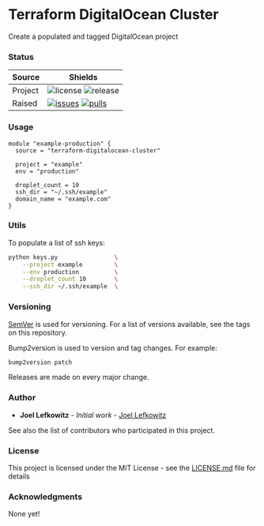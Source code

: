 # Terraform DigitalOcean Cluster

Create a populated and tagged DigitalOcean project

### Status

| Source     | Shields                                                        |
| ---------- | -------------------------------------------------------------- |
| Project    | ![license][license] ![release][release]                        |
| Raised     | [![issues][issues]][issues_link] [![pulls][pulls]][pulls_link] |

### Usage

```hcl
module "example-production" {
  source = "terraform-digitalocean-cluster"
  
  project = "example"
  env = "production"
  
  droplet_count = 10
  ssh_dir = "~/.ssh/example"
  domain_name = "example.com"
}
```

### Utils

To populate a list of ssh keys:

```bash
python keys.py                \
    --project example         \
    --env production          \
    --droplet_count 10        \
    --ssh_dir ~/.ssh/example  \
```

### Versioning

[SemVer](http://semver.org/) is used for versioning. For a list of versions available, see the tags on this repository.

Bump2version is used to version and tag changes.
For example:

```bash
bump2version patch
```

Releases are made on every major change.

### Author

- **Joel Lefkowitz** - _Initial work_ - [Joel Lefkowitz](https://github.com/JoelLefkowitz)

See also the list of contributors who participated in this project.

### License

This project is licensed under the MIT License - see the [LICENSE.md](LICENSE.md) file for details

### Acknowledgments

None yet!

<!--- Table links --->

[license]: https://img.shields.io/github/license/joellefkowitz/tornado
[release]: https://img.shields.io/github/v/tag/joellefkowitz/tornado
[issues]: https://img.shields.io/github/issues/joellefkowitz/tornado "Issues"
[issues_link]: https://github.com/JoelLefkowitz/tornado/issues
[pulls]: https://img.shields.io/github/issues-pr/joellefkowitz/tornado "Pull requests"
[pulls_link]: https://github.com/JoelLefkowitz/tornado/pulls
